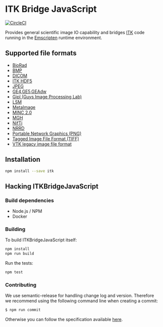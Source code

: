 ITK Bridge JavaScript
=====================

[![CircleCI](https://circleci.com/gh/InsightSoftwareConsortium/ITKBridgeJavaScript.svg?style=svg)](https://circleci.com/gh/InsightSoftwareConsortium/ITKBridgeJavaScript)

Provides general scientific image IO capability and bridges
[ITK](https://itk.org) code running in the
[Emscripten](http://emscripten.org/) runtime environment.

Supported file formats
----------------------

- [BioRad](http://www.bio-rad.com/)
- [BMP](https://en.wikipedia.org/wiki/BMP_file_format)
- [DICOM](http://dicom.nema.org/)
- [ITK HDF5](https://support.hdfgroup.org/HDF5/)
- [JPEG](https://en.wikipedia.org/wiki/JPEG_File_Interchange_Format)
- [GE4,GE5,GEAdw](http://www3.gehealthcare.com)
- [Gipl (Guys Image Processing Lab)](https://www.ncbi.nlm.nih.gov/pubmed/12956259)
- [LSM](http://www.openwetware.org/wiki/Dissecting_LSM_files)
- [MetaImage](https://itk.org/Wiki/ITK/MetaIO/Documentation)
- [MINC 2.0](https://en.wikibooks.org/wiki/MINC/SoftwareDevelopment/MINC2.0_File_Format_Reference)
- [MGH](https://surfer.nmr.mgh.harvard.edu/fswiki/FsTutorial/MghFormat)
- [NifTi](https://nifti.nimh.nih.gov/nifti-1)
- [NRRD](http://teem.sourceforge.net/nrrd/format.html)
- [Portable Network Graphics (PNG)](https://en.wikipedia.org/wiki/Portable_Network_Graphics)
- [Tagged Image File Format (TIFF)](https://en.wikipedia.org/wiki/TIFF)
- [VTK legacy image file format](http://www.vtk.org/VTK/img/file-formats.pdf)

Installation
------------

```bash
npm install --save itk
```

Hacking ITKBridgeJavaScript
---------------------------

### Build dependencies

- Node.js / NPM
- Docker

### Building

To build ITKBridgeJavaScript itself:

```bash
npm install
npm run build
```

Run the tests:
```bash
npm test
```

### Contributing

We use semantic-release for handling change log and version.
Therefore we recommend using the following command line when
creating a commit:

```sh
$ npm run commit
```

Otherwise you can follow the specification available [here](https://gist.github.com/stephenparish/9941e89d80e2bc58a153).
